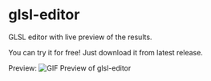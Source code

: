 # glsl-editor
GLSL editor with live preview of the results.

You can try it for free! Just download it from latest release.

Preview:
![GIF Preview of glsl-editor](https://github.com/Lackym/glsl-editor/blob/master/glsl-editor-preview.gif)
